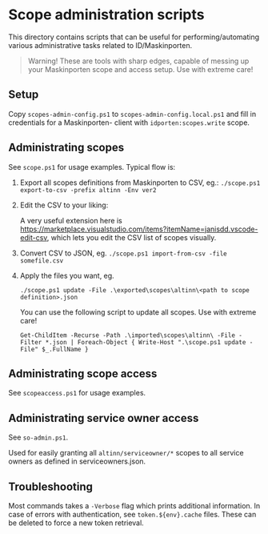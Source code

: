 # Scope administration scripts

This directory contains scripts that can be useful for performing/automating various administrative tasks related to ID/Maskinporten.

> Warning! These are tools with sharp edges, capable of messing up your Maskinporten scope and access setup.
> Use with extreme care!

## Setup

Copy `scopes-admin-config.ps1` to `scopes-admin-config.local.ps1` and fill in credentials for a Maskinporten- client with `idporten:scopes.write` scope.

## Administrating scopes

See `scope.ps1` for usage examples. Typical flow is:

1. Export all scopes definitions from Maskinporten to CSV, eg.:
   `./scope.ps1 export-to-csv -prefix altinn -Env ver2`

2. Edit the CSV to your liking:

    A very useful extension here is https://marketplace.visualstudio.com/items?itemName=janisdd.vscode-edit-csv, which lets you edit the CSV list of scopes visually.

3. Convert CSV to JSON, eg.
   `./scope.ps1 import-from-csv -file somefile.csv`

4. Apply the files you want, eg.

    `./scope.ps1 update -File .\exported\scopes\altinn\<path to scope definition>.json`

    You can use the following script to update all scopes. Use with extreme care!

    `Get-ChildItem -Recurse -Path .\imported\scopes\altinn\ -File -Filter *.json | Foreach-Object { Write-Host ".\scope.ps1 update -File" $_.FullName }`

## Administrating scope access

See `scopeaccess.ps1` for usage examples. 

## Administrating service owner access

See `so-admin.ps1`.

Used for easily granting all `altinn/serviceowner/*` scopes to all service owners as defined in serviceowners.json.

## Troubleshooting

Most commands takes a `-Verbose` flag which prints additional information. In case of errors with authentication, see `token.${env}.cache` files. These can be deleted to force a new token retrieval.